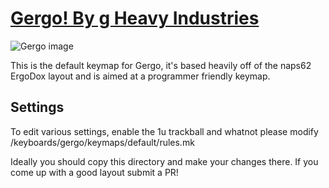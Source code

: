 # [Gergo! By g Heavy Industries](http://gboards.ca)

![Gergo image](https://4.bp.blogspot.com/-889nMXxgSM0/XCNxwnO5kUI/AAAAAAAA6mI/tZbWgZVCBW0dyZOCGJDkjN06DVax7j8XwCLcBGAs/s1600/48422820_967732713413298_485744639215665152_n.jpg)

This is the default keymap for Gergo, it's based heavily off of the naps62 ErgoDox layout and is aimed at a programmer friendly keymap.

## Settings
To edit various settings, enable the 1u trackball and whatnot please modify /keyboards/gergo/keymaps/default/rules.mk

Ideally you should copy this directory and make your changes there. If you come up with a good layout submit a PR!
